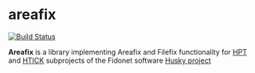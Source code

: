 # areafix
[![Build Status](https://badges.herokuapp.com/travis.org/:dukelsky/:areafix.svg?label=Linux&branch=master)](https://travis-ci.org/dukelsky/areafix)


**Areafix** is a library implementing Areafix and Filefix functionality for [HPT](https://github.com/huskyproject/hpt) and [HTICK](https://github.com/huskyproject/htick) subprojects of the Fidonet software [Husky project](https://github.com/huskyproject)

